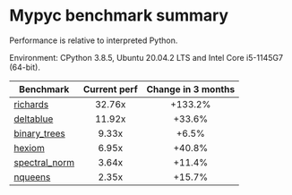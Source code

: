 # Mypyc benchmark summary

Performance is relative to interpreted Python.

Environment: CPython 3.8.5, Ubuntu 20.04.2 LTS and Intel Core i5-1145G7 (64-bit).

| Benchmark | Current perf | Change in 3 months |
| --- | :---: | :---: |
| [richards](benchmarks/richards.md) | 32.76x | +133.2% |
| [deltablue](benchmarks/deltablue.md) | 11.92x | +33.6% |
| [binary_trees](benchmarks/binary_trees.md) | 9.33x | +6.5% |
| [hexiom](benchmarks/hexiom.md) | 6.95x | +40.8% |
| [spectral_norm](benchmarks/spectral_norm.md) | 3.64x | +11.4% |
| [nqueens](benchmarks/nqueens.md) | 2.35x | +15.7% |
